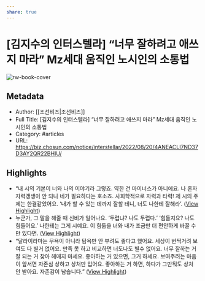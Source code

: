```yaml
---
share: true
---
```


# [김지수의 인터스텔라] “너무 잘하려고 애쓰지 마라” Mz세대 움직인 노시인의 소통법

![rw-book-cover](https://biz.chosun.com/resizer/CfbzcEZwZZnwr8S5gHtzrr5EfPY=/1092x573/smart/cloudfront-ap-northeast-1.images.arcpublishing.com/chosunbiz/4UYWX2WPVBHE3OHTMYBM4H7NWE.jpg)

## Metadata
- Author: [[조선비즈|조선비즈]]
- Full Title: [김지수의 인터스텔라] “너무 잘하려고 애쓰지 마라” Mz세대 움직인 노시인의 소통법
- Category: #articles
- URL: https://biz.chosun.com/notice/interstellar/2022/08/20/4ANEACLI7ND37D3AY2QR22BHIU/

## Highlights
- “내 시의 기본이 너와 나의 이야기라 그렇죠. 약한 건 마이너스가 아니에요. 나 혼자 자력갱생이 안 되니 네가 필요하다는 호소죠. 사회학적으로 자력과 타력! 제 시의 주제는 한결같았어요.
  ‘내가 할 수 있는 데까지 잘할 테니, 너도 나한테 잘해라’. ([View Highlight](https://read.readwise.io/read/01hjn82t4pmjgjz5b3435dw9rb))
- 누군가, 그 말을 해줄 때 신비가 일어나요. ‘두렵냐? 나도 두렵다.’ ‘힘들지요? 나도 힘들어요.’ 나한테는 그게 시예요. 이 힘듦을 너와 내가 조금만 더 편안하게 바꿀 수만 있다면. ([View Highlight](https://read.readwise.io/read/01hjn850aww53j3hc9wx6ab5tk))
- “달라이라마는 무욕이 아니라 탐욕만 안 부려도 좋다고 했어요. 세상이 번쩍거려 보여도 다 별거 없어요. 만족 못 하고 비교하면 너도나도 별수 없어요. 너무 잘하는 거 잘 되는 거 찾아 헤매지 마세요. 좋아하는 거 있으면, 그거 하세요. 보여주려는 마음이 앞서면 자존심 상하고 상처만 입어요. 좋아하는 거 하면, 하다가 그만둬도 상처 안 받아요. 자존감이 남습니다.” ([View Highlight](https://read.readwise.io/read/01hjn8e360e0h239rtdq82madj))
